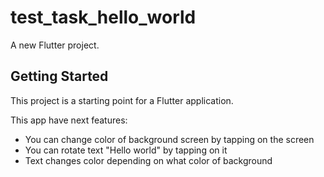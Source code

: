 # test_task_hello_world

A new Flutter project.

## Getting Started

This project is a starting point for a Flutter application.

This app have next features:
- You can change color of background screen by tapping on the screen
- You can rotate text "Hello world" by tapping on it
- Text changes color depending on what color of background
